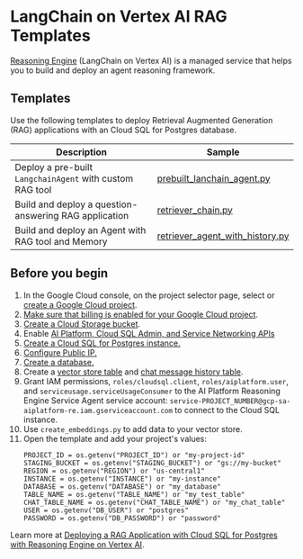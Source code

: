 # LangChain on Vertex AI RAG Templates

[Reasoning Engine](https://cloud.google.com/vertex-ai/generative-ai/docs/reasoning-engine/overview)
(LangChain on Vertex AI) is a managed service that helps you to build and deploy
an agent reasoning framework.

## Templates

Use the following templates to deploy Retrieval Augmented Generation (RAG) applications with an Cloud SQL for Postgres database.

Description | Sample
----------- | ------
Deploy a pre-built `LangchainAgent` with custom RAG tool | [prebuilt_lanchain_agent.py](prebuilt_lanchain_agent.py)
Build and deploy a question-answering RAG application | [retriever_chain.py](retriever_chain.p)
Build and deploy an Agent with RAG tool and Memory | [retriever_agent_with_history.py](retriever_agent_with_history.py)

## Before you begin

1. In the Google Cloud console, on the project selector page, select or [create a Google Cloud project](https://cloud.google.com/resource-manager/docs/creating-managing-projects).
1. [Make sure that billing is enabled for your Google Cloud project](https://cloud.google.com/billing/docs/how-to/verify-billing-enabled#console).
1. [Create a Cloud Storage bucket](https://cloud.google.com/storage/docs/creating-buckets).
1. Enable [AI Platform, Cloud SQL Admin, and Service Networking APIs](https://console.cloud.google.com/flows/enableapi?apiid=aiplatform.googleapis.com,sqladmin.googleapis.com,servicenetworking.googleapis.com&_ga=2.92928541.1293093187.1719511698-1945987529.1719351858)
1. [Create a Cloud SQL for Postgres instance.](https://cloud.google.com/sql/docs/postgres/create-instance)
1. [Configure Public IP.](https://cloud.google.com/sql/docs/postgres/configure-ip)
1. [Create a database.](https://cloud.google.com/sql/docs/postgres/create-manage-databases)
1. Create a [vector store table](https://github.com/googleapis/langchain-google-cloud-sql-pg-python/blob/main/docs/vector_store.ipynb) and [chat message history table](https://github.com/googleapis/langchain-google-cloud-sql-pg-python/blob/main/docs/chat_message_history.ipynb).
1. Grant IAM permissions, `roles/cloudsql.client`, `roles/aiplatform.user`, and `serviceusage.serviceUsageConsumer` to the AI Platform Reasoning Engine Service Agent service account: `service-PROJECT_NUMBER@gcp-sa-aiplatform-re.iam.gserviceaccount.com` to connect to the Cloud SQL instance.
1. Use `create_embeddings.py` to add data to your vector store.
1. Open the template and add your project's values:
    ```
    PROJECT_ID = os.getenv("PROJECT_ID") or "my-project-id"
    STAGING_BUCKET = os.getenv("STAGING_BUCKET") or "gs://my-bucket"
    REGION = os.getenv("REGION") or "us-central1"
    INSTANCE = os.getenv("INSTANCE") or "my-instance"
    DATABASE = os.getenv("DATABASE") or "my_database"
    TABLE_NAME = os.getenv("TABLE_NAME") or "my_test_table"
    CHAT_TABLE_NAME = os.getenv("CHAT_TABLE_NAME") or "my_chat_table"
    USER = os.getenv("DB_USER") or "postgres"
    PASSWORD = os.getenv("DB_PASSWORD") or "password"
    ```

Learn more at [Deploying a RAG Application with Cloud SQL for Postgres with Reasoning Engine on Vertex AI]().


